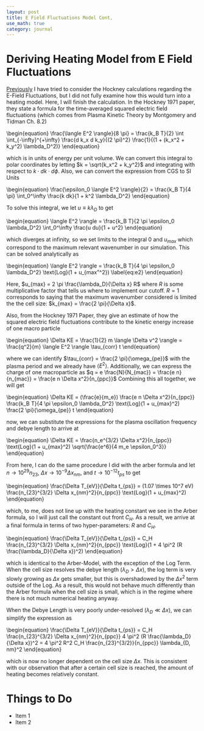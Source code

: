 ```yaml
---
layout: post
title: E Field Fluctuations Model Cont,
use_math: true
category: journal
---
```



# Deriving Heating Model from E Field Fluctuations

[Previously](https://ronak-n-desai.github.io/osunotebook/22aut2/) I have tried to consider the Hockney calculations regarding the E-Field Fluctuations, but I did not fully examine how this would turn into a heating model. Here, I will finish the calculation. In the Hockney 1971 paper, they state a formula for the time-averaged squared electric field fluctuations (which comes from Plasma Kinetic Theory by Montgomery and Tidman Ch. 8.2)

\begin{equation} \frac{\langle E^2 \rangle}{8 \pi} = \frac{k_B T}{2} \int \int_{-\infty}^{+\infty} \frac{d k_x d k_y}{(2 \pi)^2} \frac{1}{(1 + (k_x^2 + k_y^2) \lambda_D^2)} \end{equation}

which is in units of energy per unit volume. We can convert this integral to polar coordinates by letting $k = \sqrt{k_x^2 + k_y^2}$ and integrating with respect to $k \cdot dk \cdot d\phi$. Also, we can convert the expression from CGS to SI Units

\begin{equation}
\frac{\epsilon_0 \langle E^2 \rangle}{2} = \frac{k_B T}{4 \pi} \int_0^\infty \frac{k dk}{1 + k^2 \lambda_D^2}
\end{equation}

To solve this integral, we let $u \equiv k \lambda_D$ to get

\begin{equation}
\langle E^2 \rangle = \frac{k_B T}{2 \pi \epsilon_0 \lambda_D^2} \int_0^\infty \frac{u du}{1 + u^2}
\end{equation}

which diverges at infinity, so we set limits to the integral 0 and $u_{max}$ which correspond to the maximum relevant wavenumber in our simulation. This can be solved analytically as 

\begin{equation}
\langle E^2 \rangle = \frac{k_B T}{4 \pi \epsilon_0 \lambda_D^2} \text{Log}(1 + u_{max"^2}) \label{eq:e2}
\end{equation}

Here, $u_{max} = 2 \pi \frac{\lambda_D}{\Delta x} R$ where $R$ is some multiplicative factor that tells us where to implement our cutoff. $R = 1$ corresponds to saying that the maximum wavenumber considered is limited the the cell size: $k_{max} = \frac{2 \pi}{\Delta x}$. 

Also, from the Hockney 1971 Paper, they give an estimate of how the squared electric field fluctuations contribute to the kinetic energy increase of one macro particle

\begin{equation}
\Delta KE = \frac{1}{2} m \langle \Delta v^2 \rangle  = \frac{q^2}{m} \langle E^2 \rangle \tau_{corr} t
\end{equation}

where we can identify $\tau_{corr} = \frac{2 \pi}{\omega_{pe}}$ with the plasma period and we already have $\langle E^2 \rangle$. Additionally, we can express the charge of one macroparticle as $q = e \frac{N}{N_{mac}} = \frac{e n}{n_{mac}} = \frac{e n \Delta x^2}{n_{ppc}}$ Combining this all together, we will get 

\begin{equation}
\Delta KE = (\frac{e}{m_e}) \frac{e n \Delta x^2}{n_{ppc}} \frac{k_B T}{4 \pi \epsilon_0 \lambda_D^2} \text{Log}(1 + u_{max}^2) \frac{2 \pi}{\omega_{pe}} t 
\end{equation}

now, we can substitute the expressions for the plasma oscillation frequency and debye length to arrive at 

\begin{equation}
\Delta KE = \frac{n_e^{3/2} \Delta x^2}{n_{ppc}} \text{Log}(1 + u_{max}^2) \sqrt{\frac{e^6}{4 m_e \epsilon_0^3}}
\end{equation}

From here, I can do the same procedure I did with the arber formula and let $n \rightarrow 10^{29} n_{23}$, $\Delta x \rightarrow 10^{-9} \Delta x_{nm}$, and $t \rightarrow 10^{-12} t_{ps}$ to get 

\begin{equation}
\frac{\Delta T_{eV}}{\Delta t_{ps}} = (1.07 \times 10^7 eV) \frac{n_{23}^{3/2} \Delta x_{nm}^2}{n_{ppc}} \text{Log}(1 + u_{max}^2)
\end{equation}

which, to me, does not line up with the heating constant we see in the Arber formula, so I will just call the constant out front $C_H$. As a result, we arrive at a final formula in terms of two hyper-parameters: $R$ and $C_H$. 

\begin{equation}
\frac{\Delta T_{eV}}{\Delta t_{ps}} = C_H \frac{n_{23}^{3/2} \Delta x_{nm}^2}{n_{ppc}} \text{Log}(1 + 4 \pi^2 (R \frac{\lambda_D}{\Delta x})^2)
\end{equation}

which is identical to the Arber-Model, with the exception of the Log Term. When the cell size resolves the debye length ($\lambda_D > \Delta x$), the log term is very slowly growing as $\Delta x$ gets smaller, but this is overshadowed by the $\Delta x^2$ term outside of the Log. As a result, this would not behave much differently than the Arber formula when the cell size is small, which is in the regime where there is not much numerical heating anyway. 

When the Debye Length is very poorly under-resolved ($\lambda_D \ll \Delta x$), we can simplify the expression as 

\begin{equation}
\frac{\Delta T_{eV}}{\Delta t_{ps}} = C_H \frac{n_{23}^{3/2} \Delta x_{nm}^2}{n_{ppc}} 4 \pi^2 (R \frac{\lambda_D}{\Delta x})^2 = 4 \pi^2 R^2 C_H \frac{n_{23}^{3/2}}{n_{ppc}} \lambda_{D, nm}^2
\end{equation}

which is now no longer dependent on the cell size $\Delta x$. This is consistent with our observation that after a certain cell size is reached, the amount of heating becomes relatively constant.







# Things to Do
- Item 1
- Item 2
